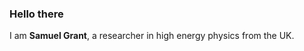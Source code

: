 ### Hello there 

I am **Samuel Grant**, a researcher in high energy physics from the UK. 

<!--

The repositories below mostly contain code written for my PhD research at the Fermilab Muon $g-2$ experiment. 

- [EDM](https://github.com/sam-grant/EDM): analysis code centred on extracting a muon electric dipole moment (EDM) signal from large datasets. 

![alt text](https://github.com/sam-grant/sam-grant/files/9822117/FoldedWiggle_70_Run-1a_250MeV_1000_2500_MeV_BQ.pdf)

*High momentum tracks modulated over a 70 µs period, showing the spin precession oscillation caused by the anomalous magnetic dipole moment of the muon, fitted with a five-parameter function. The measured phase of this oscillation is used to fit for the oscillation that would be caused by an EDM.*

![alt text](https://github.com/sam-grant/sam-grant/files/9822403/S12S18_edmFit_Run-1a_250MeV_1000_2500MeV_randomised_BQ.pdf)

*The average vertical decay angle of emitted positrons modulated over one spin precession period, fitted with a sinusoidal function of two orthogonal terms. The component of the oscillation attributed to an EDM is π/2 out-of-phase with anomalous spin precession oscillation, where the amplitude of this component is hidden with a blind offset.*

- [ReadNTup](https://github.com/sam-grant/ReadNTup): code for reading in data in the form of ROOT Ntuples, applying corrections, and producing the analysis level histograms used in [EDM](https://github.com/sam-grant/EDM). 

- [RadialField](https://github.com/sam-grant/RadialField): analysis code for estimating the magnitude of the radial component of the Fermilab $g-2$ storage ring magnetic field. Code relating to direct radial field measurements, and toy Monte Carlo measurements, can be found in [EDM](https://github.com/sam-grant/EDM). 

![alt text](https://github.com/sam-grant/sam-grant/files/9823223/BrTempOverlayRun1.pdf)

*An illustration of the estimated radial magnetic field per run number over the entirity of Run-1. A red line indicates the experimental hall temperature over the same period, showing some correlation with the field.*

- [Tex](https://github.com/sam-grant/Tex): LaTeX code, including my Ph.D. thesis and various other things. 

- [LowDCAs](https://github.com/sam-grant/LowDCAs), [LowDCAs_v2](https://github.com/sam-grant/LowDCAs_v2), and [LowDCAs_v3](https://github.com/sam-grant/LowDCAs_v3): work on improvements to the g-2 particle tracking algorithm, with a focus on tracks which pass the sense-wire at a low 'distance of closest approach'. 

- [EpRatio](https://github.com/sam-grant/EpRatio): studies on using track-cluster matching (identifying common particle hits recorded by two independent detector systems) to cross-check measurements of calorimeter gain variations by taking the ratio of cluster energy, E, and track momentum, p, as a proxy for gain. 


**sam-grant/sam-grant** is a ✨ _special_ ✨ repository because its `README.md` (this file) appears on your GitHub profile.

Here are some ideas to get you started:

- 🔭 I’m currently working on ...
- 🌱 I’m currently learning ...
- 👯 I’m looking to collaborate on ...
- 🤔 I’m looking for help with ...
- 💬 Ask me about ...
- 📫 How to reach me: ...
- 😄 Pronouns: ...
- ⚡ Fun fact: ...
-->
